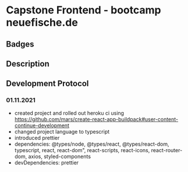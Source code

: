# Capstone Frontend - bootcamp neuefische.de

## Badges

## Description

## Development Protocol

### 01.11.2021

- created project and rolled out heroku ci using https://github.com/mars/create-react-app-buildpack#user-content-continue-development
- changed project language to typescript
- introduced prettier
- dependencies: @types/node, @types/react, @types/react-dom, typescript, react, react-dom", react-scripts, react-icons, react-router-dom, axios, styled-components
- devDependencies: prettier
